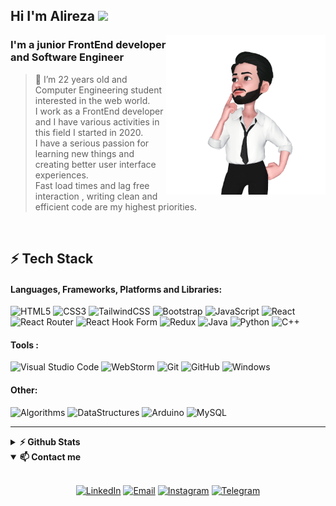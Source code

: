 ## Hi I'm Alireza <img src="https://media.giphy.com/media/hvRJCLFzcasrR4ia7z/giphy.gif" width="25px">

<a href="#"><img src="assets/Alirza.png" align="right" height="255"/></a>
### I'm a junior FrontEnd developer and Software Engineer

> 👀 I’m 22 years old and Computer Engineering student interested in the web world.<br>
> I work as a FrontEnd developer and I have various activities in this field I started in 2020.<br>
> I have a serious passion for learning new things and creating better user interface experiences.<br>
>  Fast load times and lag free interaction , writing clean and efficient code are my highest priorities.<br>

<!-- #### - 📫 You can reach me on: [Linkedin](https://www.linkedin.com/in/alireza-gholizadeh) , [Instagram](https://www.instagram.com/Alirzagz) , [Telegram](https://www.t.me/alirzagz) , [Gmail](mailto:alireza.niceee@gmail.com) . -->

<br>

## ⚡ Tech Stack

#### Languages, Frameworks, Platforms and Libraries: <br>
![HTML5](https://img.shields.io/badge/html5-%23E34F26.svg?style=for-the-badge&logo=html5&logoColor=white)
![CSS3](https://img.shields.io/badge/css3-%231572B6.svg?style=for-the-badge&logo=css3&logoColor=white)
![TailwindCSS](https://img.shields.io/badge/tailwindcss-%2338B2AC.svg?style=for-the-badge&logo=tailwind-css&logoColor=white)
![Bootstrap](https://img.shields.io/badge/bootstrap-%23563D7C.svg?style=for-the-badge&logo=bootstrap&logoColor=white)
![JavaScript](https://img.shields.io/badge/javascript-%23323330.svg?style=for-the-badge&logo=javascript&logoColor=%23F7DF1E)
![React](https://img.shields.io/badge/react-%2320232a.svg?style=for-the-badge&logo=react&logoColor=%2361DAFB)
![React Router](https://img.shields.io/badge/React_Router-CA4245?style=for-the-badge&logo=react-router&logoColor=white)
![React Hook Form](https://img.shields.io/badge/React%20Hook%20Form-%23EC5990.svg?style=for-the-badge&logo=reacthookform&logoColor=white)
![Redux](https://img.shields.io/badge/redux-%23593d88.svg?style=for-the-badge&logo=redux&logoColor=white)
![Java](https://img.shields.io/badge/java-%23ED8B00.svg?style=for-the-badge&logo=java&logoColor=white)
![Python](https://img.shields.io/badge/python-3670A0?style=for-the-badge&logo=python&logoColor=ffdd54)
![C++](https://img.shields.io/badge/c++-%2300599C.svg?style=for-the-badge&logo=c%2B%2B&logoColor=white)


#### Tools : <br>
![Visual Studio Code](https://img.shields.io/badge/Visual%20Studio%20Code-0078d7.svg?style=for-the-badge&logo=visual-studio-code&logoColor=white)
![WebStorm](https://img.shields.io/badge/webstorm-143?style=for-the-badge&logo=webstorm&logoColor=white&color=black)
![Git](https://img.shields.io/badge/git-%23F05033.svg?style=for-the-badge&logo=git&logoColor=white)
![GitHub](https://img.shields.io/badge/github-%23121011.svg?style=for-the-badge&logo=github&logoColor=white)
![Windows](https://img.shields.io/badge/Windows-0078D6?style=for-the-badge&logo=windows&logoColor=white)

#### Other: <br>
![Algorithms](https://img.shields.io/badge/-Algorithms-1C78C0?style=for-the-badge&logo=Algorithms&logoColor=white)
![DataStructures](https://img.shields.io/badge/-Data%20Structures-E4405F?style=for-the-badge&logo=DataStructures&logoColor=white")
![Arduino](https://img.shields.io/badge/-Arduino-23A9F2?style=for-the-badge&logo=Arduino&logoColor=white)
![MySQL](https://img.shields.io/badge/mysql-%2300f.svg?style=for-the-badge&logo=mysql&logoColor=white)

<hr>

<details>	
  <summary><b>⚡ Github Stats</b></summary>
  <br>
  <img src="https://github-readme-stats.vercel.app/api?username=alirza-gz&show_icons=true" height="180" />
  <img src="https://github-readme-stats.vercel.app/api/top-langs/?username=alirza-gz&layout=compact&langs_count=10hide_border=true" height="180" />
</details>

<details open>
<summary> <b>📫 Contact me </b></summary>
 <br>
<p align="center">
<a href="https://www.linkedin.com/in/alireza-gholizadeh/"><img alt="LinkedIn" src="https://img.shields.io/badge/Linkedin-alirezagholizadeh-blue?style=for-the-badge&logo=linkedin"></a>
<a href="mailto:alireza.niceee@gmail.com"><img alt="Email" src="https://img.shields.io/badge/Email-alireza.niceee@gmail.com-yellow?style=for-the-badge&logo=gmail"></a>
<a href="https://www.instagram.com/Alirzagz"><img alt="Instagram" src="https://img.shields.io/badge/Instagram-alirzagz-red?style=for-the-badge&logo=instagram"></a>
<a href="https://www.t.me/alirzagz"><img alt="Telegram" src="https://img.shields.io/badge/Telegram-alirzagz-blue?style=for-the-badge&logo=telegram"></a>
</p>
</details>
